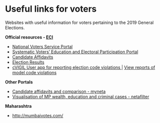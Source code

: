 #  Useful links for voters

Websites with useful information for voters pertaining to the 2019 General Elections.

**Official resources - [ECI](https://eci.gov.in/)**

- [National Voters Service Portal](https://www.nvsp.in/)
- [Systematic Voters’ Education and Electoral Participation Portal](http://ecisveep.nic.in/)
- [Candidate Affidavits](https://affidavit.eci.gov.in/)
- [Election Results](http://eciresults.nic.in/)
- [cVIGIL User app for reporting election code violations ](https://eci.gov.in/cvigil/) | [View reports of model code violations](https://cvigil.eci.gov.in/mcc)

**Other Portals**

- [Candidate affidavits and comparison - myneta](http://myneta.info/LokSabha2019/)
- [Visualisation of MP wealth, education and criminal cases - netafilter](https://www.netafilter.in)

**Maharashtra**
- http://mumbaivotes.com/
